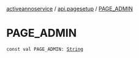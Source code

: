 [activeannoservice](../index.md) / [api.pagesetup](index.md) / [PAGE_ADMIN](./-p-a-g-e_-a-d-m-i-n.md)

# PAGE_ADMIN

`const val PAGE_ADMIN: `[`String`](https://kotlinlang.org/api/latest/jvm/stdlib/kotlin/-string/index.html)